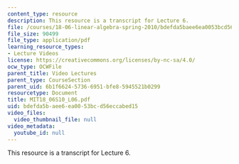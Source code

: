 ```yaml
---
content_type: resource
description: This resource is a transcript for Lecture 6.
file: /courses/18-06-linear-algebra-spring-2010/bdefda5baee6ea0053bcd56eccabed15_MIT18_06S10_L06.pdf
file_size: 90499
file_type: application/pdf
learning_resource_types:
- Lecture Videos
license: https://creativecommons.org/licenses/by-nc-sa/4.0/
ocw_type: OCWFile
parent_title: Video Lectures
parent_type: CourseSection
parent_uid: 6b1f6624-5736-6951-bfe8-5945521b0299
resourcetype: Document
title: MIT18_06S10_L06.pdf
uid: bdefda5b-aee6-ea00-53bc-d56eccabed15
video_files:
  video_thumbnail_file: null
video_metadata:
  youtube_id: null
---
```

This resource is a transcript for Lecture 6.